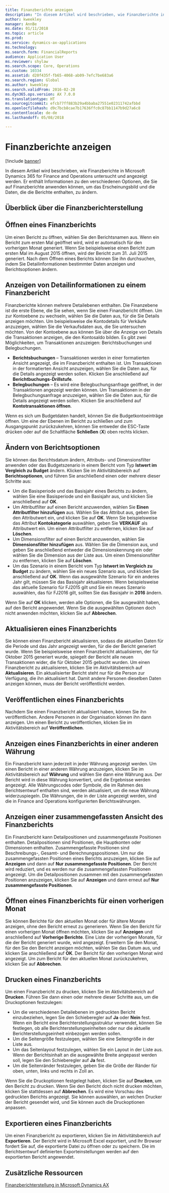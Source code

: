 ```yaml
---
title: Finanzberichte anzeigen
description: "In diesem Artikel wird beschrieben, wie Finanzberichte in Microsoft Dynamics 365 for Finance and Operations untersucht und angezeigt werden. Er enthält Informationen zu den verschiedenen Optionen, die Sie auf Finanzberichte anwenden können, um das Erscheinungsbild und die Daten, die die Berichte enthalten, zu ändern."
author: kweekley
manager: AnnBe
ms.date: 01/11/2018
ms.topic: article
ms.prod: 
ms.service: dynamics-ax-applications
ms.technology: 
ms.search.form: FinancialReports
audience: Application User
ms.reviewer: shylaw
ms.search.scope: Core, Operations
ms.custom: 10334
ms.assetid: d20f435f-fb65-4068-ab09-7efc7be683a6
ms.search.region: Global
ms.author: kweekley
ms.search.validFrom: 2016-02-28
ms.dyn365.ops.version: AX 7.0.0
ms.translationtype: HT
ms.sourcegitcommit: efcb77ff883b29a4bbaba27551e02311742afbbd
ms.openlocfilehash: d9c7bcb8cae7b17636ffc0c87bb1147b9d27a6c8
ms.contentlocale: de-de
ms.lasthandoff: 05/08/2018

---
```


# <a name="view-financial-reports"></a>Finanzberichte anzeigen

[!include [banner](../includes/banner.md)]

In diesem Artikel wird beschrieben, wie Finanzberichte in Microsoft Dynamics 365 for Finance and Operations untersucht und angezeigt werden. Er enthält Informationen zu den verschiedenen Optionen, die Sie auf Finanzberichte anwenden können, um das Erscheinungsbild und die Daten, die die Berichte enthalten, zu ändern.

<a name="financial-reporting-overview"></a>Überblick über die Finanzberichterstellung
----------------------------

## <a name="open-a-financial-report"></a>Öffnen eines Finanzberichts
Um einen Bericht zu öffnen, wählen Sie den Berichtsnamen aus. Wenn ein Bericht zum ersten Mal geöffnet wird, wird er automatisch für den vorherigen Monat generiert. Wenn Sie beispielsweise einen Bericht zum ersten Mal im August 2015 öffnen, wird der Bericht zum 31. Juli 2015 generiert. Nach dem Öffnen eines Berichts können Sie ihn durchsuchen, indem Sie Detailinformationen bestimmter Daten anzeigen und Berichtsoptionen ändern.

## <a name="drill-down-on-a-financial-report"></a>Anzeigen von Detailinformationen zu einem Finanzbericht
Finanzberichte können mehrere Detailebenen enthalten. Die Finanzebene ist die erste Ebene, die Sie sehen, wenn Sie einen Finanzbericht öffnen. Um zur Kontoebene zu wechseln, wählen Sie die Daten aus, für die Sie Details anzeigen möchten. Um beispielsweise die Kontodetails für Verkäufe anzuzeigen, wählen Sie die Verkaufsdaten aus, die Sie untersuchen möchten. Von der Kontoebene aus können Sie über die Anzeige von Details die Transaktionen anzeigen, die den Kontosaldo bilden. Es gibt zwei Möglichkeiten, um Transaktionen anzuzeigen: Berichtsbuchungen und Belegbuchungen.

-   **Berichtsbuchungen** – Transaktionen werden in einer formatierten Ansicht angezeigt, die im Finanzbericht enthalten ist. Um Transaktionen in der formatierten Ansicht anzuzeigen, wählen Sie die Daten aus, für die Details angezeigt werden sollen. Klicken Sie anschließend auf **Berichtbuchungs-Drillstufe**.
-   **Belegbuchungen** – Es wird eine Belegbuchungsanfrage geöffnet, in der Transaktionen angezeigt werden können. Um Transaktionen in der Belegbuchungsanfrage anzuzeigen, wählen Sie die Daten aus, für die Details angezeigt werden sollen. Klicken Sie anschließend auf **Kontotransaktionen öffnen**.

Wenn es sich um Budgetdaten handelt, können Sie die Budgetkontoeinträge öffnen. Um eine der Ebenen im Bericht zu schließen und zum Ausgangspunkt zurückzukehren, können Sie entweder die ESC-Taste drücken oder auf die Schaltfläche **Schließen** (**X**) oben rechts klicken.

## <a name="change-report-options"></a>Ändern von Berichtsoptionen
Sie können das Berichtsdatum ändern, Attributs- und Dimensionsfilter anwenden oder das Budgetszenario in einem Bericht vom Typ **Istwert im Vergleich zu Budget** ändern. Klicken Sie im Aktivitätsbereich auf **Berichtsoptionen**, und führen Sie anschließend einen oder mehrere dieser Schritte aus:

-   Um die Basisperiode und das Basisjahr eines Berichts zu ändern, wählen Sie eine Basisperiode und ein Basisjahr aus, und klicken Sie anschließend auf **OK**.
-   Um Attributfilter auf einen Bericht anzuwenden, wählen Sie **Einen Attributfilter hinzufügen** aus. Wählen Sie das Attribut aus, geben Sie den Attributwert ein, und klicken Sie auf **OK**. Wenn Sie beispielsweise das Attribut **Kontokategorie** auswählen, geben Sie **VERKAUF** als Attributwert ein. Um einen Attributfilter zu entfernen, klicken Sie auf **Löschen**.
-   Um Dimensionsfilter auf einen Bericht anzuwenden, wählen Sie **Dimensionsfilter hinzufügen** aus. Wählen Sie die Dimension aus, und geben Sie anschließend entweder die Dimensionskennung ein oder wählen Sie die Dimension aus der Liste aus. Um einen Dimensionsfilter zu entfernen, klicken Sie auf **Löschen**.
-   Um das Szenario in einem Bericht vom Typ **Istwert im Vergleich zu Budget** zu ändern, wählen Sie ein neues Szenario aus, und klicken Sie anschließend auf **OK**. Wenn das ausgewählte Szenario für ein anderes Jahr gilt, müssen Sie das Basisjahr aktualisieren. Wenn beispielsweise das aktuelle Szenario für FJ2015 gilt und Sie ein neues Szenario auswählen, das für FJ2016 gilt, sollten Sie das Basisjahr in **2016** ändern.

Wenn Sie auf **OK** klicken, werden alle Optionen, die Sie ausgewählt haben, auf den Bericht angewendet. Wenn Sie die ausgewählten Optionen doch nicht anwenden möchten, klicken Sie auf **Abbrechen**.

## <a name="update-a-financial-report"></a>Aktualisieren eines Finanzberichts
Sie können einen Finanzbericht aktualisieren, sodass die aktuellen Daten für die Periode und das Jahr angezeigt werden, für die der Bericht generiert wurde. Wenn Sie beispielsweise einen Finanzbericht aktualisieren, der für Oktober 2015 generiert wurde, spiegelt der Bericht alle neuen Transaktionen wider, die für Oktober 2015 gebucht wurden. Um einen Finanzbericht zu aktualisieren, klicken Sie im Aktivitätsbereich auf **Aktualisieren**. Ein aktualisierter Bericht steht nur für die Person zur Verfügung, die ihn aktualisiert hat. Damit andere Personen dieselben Daten anzeigen können, muss der Bericht veröffentlicht werden.

## <a name="publish-a-financial-report"></a>Veröffentlichen eines Finanzberichts
Nachdem Sie einen Finanzbericht aktualisiert haben, können Sie ihn veröffentlichen. Andere Personen in der Organisation können ihn dann anzeigen. Um einen Bericht zu veröffentlichen, klicken Sie im Aktivitätsbereich auf **Veröffentlichen**.

## <a name="display-a-financial-report-in-a-different-currency"></a>Anzeigen eines Finanzberichts in einer anderen Währung
Ein Finanzbericht kann jederzeit in jeder Währung angezeigt werden. Um einen Bericht in einer anderen Währung anzuzeigen, klicken Sie im Aktivitätsbereich auf **Währung** und wählen Sie dann eine Währung aus. Der Bericht wird in diese Währung konvertiert, und die Ergebnisse werden angezeigt. Alle Währungscodes oder Symbole, die im Rahmen des Berichtsentwurf enthalten sind, werden aktualisiert, um die neue Währung widerzuspiegeln. Die Währungen, die in der Liste angezeigt werden, sind die in Finance and Operations konfigurierten Berichtswährungen.

## <a name="display-a-summarized-view-of-the-financial-report"></a>Anzeigen einer zusammengefassten Ansicht des Finanzberichts
Ein Finanzbericht kann Detailpositionen und zusammengefasste Positionen enthalten. Detailpositionen sind Positionen, die Hauptkonten oder Dimensionen enthalten. Zusammengefasste Positionen sind Beschreibungs-, Gesamt- und Berechnungspositionen. Um nur die zusammengefassten Positionen eines Berichts anzuzeigen, klicken Sie auf **Anzeigen** und dann auf **Nur zusammengefasste Positionen**. Der Bericht wird reduziert, und es werden nur die zusammengefassten Positionen angezeigt. Um die Detailpositionen zusammen mit den zusammengefassten Positionen anzuzeigen, klicken Sie auf **Anzeigen** und dann erneut auf **Nur zusammengefasste Positionen**.

## <a name="open-a-financial-report-from-a-previous-month"></a>Öffnen eines Finanzberichts für einen vorherigen Monat
Sie können Berichte für den aktuellen Monat oder für ältere Monate anzeigen, ohne den Bericht erneut zu generieren. Wenn Sie den Bericht für einen vorherigen Monat öffnen möchten, klicken Sie auf **Anzeigen** und anschließend auf **Vorherige Berichte**. Eine Liste der vorherigen Monate, für die der Bericht generiert wurde, wird angezeigt. Erweitern Sie den Monat, für den Sie den Bericht anzeigen möchten, wählen Sie das Datum aus, und klicken Sie anschließend auf **OK**. Der Bericht für den vorherigen Monat wird angezeigt. Um zum Bericht für den aktuellen Monat zurückzukehren, klicken Sie auf **Abbrechen**.

## <a name="print-a-financial-report"></a>Drucken eines Finanzberichts
Um einen Finanzbericht zu drucken, klicken Sie im Aktivitätsbereich auf **Drucken**. Führen Sie dann einen oder mehrere dieser Schritte aus, um die Druckoptionen festzulegen:

-   Um die verschiedenen Detailebenen im gedruckten Bericht einzubeziehen, legen Sie den Schieberegler auf **Ja** oder **Nein** fest. Wenn ein Bericht eine Berichterstellungsstruktur verwendet, können Sie festlegen, ob alle Berichterstellungseinheiten oder nur die aktuelle Berichterstellungseinheit einbezogen werden sollen.
-   Um die Seitengröße festzulegen, wählen Sie eine Seitengröße in der Liste aus.
-   Um das Seitenlayout festzulegen, wählen Sie ein Layout in der Liste aus. Wenn der Berichtsinhalt an die ausgewählte Breite angepasst werden soll, legen Sie den Schieberegler auf **Ja** fest.
-   Um die Seitenränder festzulegen, geben Sie die Größe der Ränder für oben, unten, links und rechts in Zoll an.

Wenn Sie die Druckoptionen festgelegt haben, klicken Sie auf **Drucken**, um den Bericht zu drucken. Wenn Sie den Bericht doch nicht drucken möchten, klicken Sie stattdessen auf **Abbrechen**. Es wird eine Vorschau des gedruckten Berichts angezeigt. Sie können auswählen, an welchen Drucker der Bericht gesendet wird, und Sie können auch die Druckoptionen anpassen.

## <a name="export-a-financial-report"></a>Exportieren eines Finanzberichts
Um einen Finanzbericht zu exportieren, klicken Sie im Aktivitätsbereich auf **Exportieren**. Der Bericht wird in Microsoft Excel exportiert, und Ihr Browser fordert Sie auf, die exportierte Datei zu öffnen oder zu speichern. Die im Berichtsentwurf definierten Exporteinstellungen werden auf den exportierten Bericht angewendet.    

<a name="additional-resources"></a>Zusätzliche Ressourcen
--------

[Finanzberichterstellung in Microsoft Dynamics AX](../../dev-itpro/analytics/financial-reporting-intro.md)





